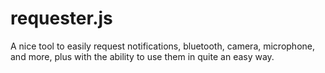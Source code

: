 # requester.js
A nice tool to easily request notifications, bluetooth, camera, microphone, and more, plus with the ability to use them in quite an easy way.
